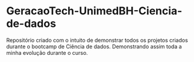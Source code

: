 # GeracaoTech-UnimedBH-Ciencia-de-dados
Repositório criado com o intuito de demonstrar todos os projetos criados durante o bootcamp de Ciência de dados. Demonstrando assim toda a minha evolução durante o curso. 

